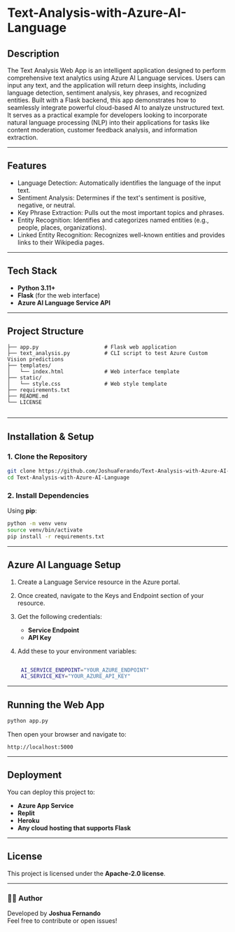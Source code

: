 # Text-Analysis-with-Azure-AI-Language

## Description

The Text Analysis Web App is an intelligent application designed to perform comprehensive text analytics using Azure AI Language services. Users can input any text, and the application will return deep insights, including language detection, sentiment analysis, key phrases, and recognized entities.
Built with a Flask backend, this app demonstrates how to seamlessly integrate powerful cloud-based AI to analyze unstructured text. It serves as a practical example for developers looking to incorporate natural language processing (NLP) into their applications for tasks like content moderation, customer feedback analysis, and information extraction.


---

## Features
- Language Detection: Automatically identifies the language of the input text.
- Sentiment Analysis: Determines if the text's sentiment is positive, negative, or neutral.
- Key Phrase Extraction: Pulls out the most important topics and phrases.
- Entity Recognition: Identifies and categorizes named entities (e.g., people, places, organizations).
- Linked Entity Recognition: Recognizes well-known entities and provides links to their Wikipedia pages.


---

##  Tech Stack
- **Python 3.11+**
- **Flask** (for the web interface)
- **Azure AI Language Service API**


--- 

##  Project Structure
```
├── app.py                     # Flask web application
├── text_analysis.py           # CLI script to test Azure Custom Vision predictions
├── templates/
│   └── index.html             # Web interface template
├── static/
│   └── style.css              # Web style template
├── requirements.txt 
├── README.md                    
└── LICENSE                    


```

---

## Installation & Setup

### 1. Clone the Repository
```bash
git clone https://github.com/JoshuaFerando/Text-Analysis-with-Azure-AI-Language
cd Text-Analysis-with-Azure-AI-Language
```

### 2. Install Dependencies
Using **pip**:
```bash
python -m venv venv
source venv/bin/activate
pip install -r requirements.txt
```

---

## Azure AI Language Setup
1. Create a Language Service resource in the Azure portal.
2. Once created, navigate to the Keys and Endpoint section of your resource.
3. Get the following credentials:
   - **Service Endpoint**
   - **API Key**
 
4. Add these to your environment variables:
   ```bash
   
    AI_SERVICE_ENDPOINT="YOUR_AZURE_ENDPOINT"
    AI_SERVICE_KEY="YOUR_AZURE_API_KEY"

   ```

---

## Running the Web App
```bash
python app.py
```
Then open your browser and navigate to:
```
http://localhost:5000
```

---

## Deployment
You can deploy this project to:
- **Azure App Service**
- **Replit**
- **Heroku**
- **Any cloud hosting that supports Flask**

---

## License
This project is licensed under the **Apache-2.0 license**.

---

### 👨‍💻 Author
Developed by **Joshua Fernando**  
Feel free to contribute or open issues!

